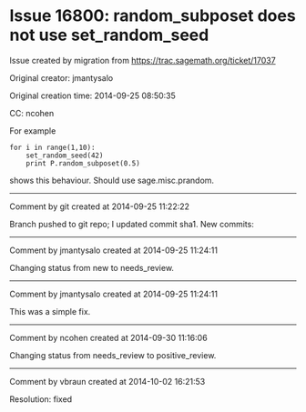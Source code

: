 # Issue 16800: random_subposet does not use set_random_seed

Issue created by migration from https://trac.sagemath.org/ticket/17037

Original creator: jmantysalo

Original creation time: 2014-09-25 08:50:35

CC:  ncohen

For example


```
for i in range(1,10):
    set_random_seed(42)
    print P.random_subposet(0.5)
```


shows this behaviour. Should use sage.misc.prandom.


---

Comment by git created at 2014-09-25 11:22:22

Branch pushed to git repo; I updated commit sha1. New commits:


---

Comment by jmantysalo created at 2014-09-25 11:24:11

Changing status from new to needs_review.


---

Comment by jmantysalo created at 2014-09-25 11:24:11

This was a simple fix.


---

Comment by ncohen created at 2014-09-30 11:16:06

Changing status from needs_review to positive_review.


---

Comment by vbraun created at 2014-10-02 16:21:53

Resolution: fixed
